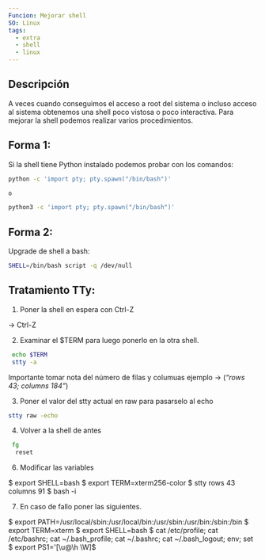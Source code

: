 ```yaml
---
Funcion: Mejorar shell
SO: Linux
tags:
  - extra
  - shell
  - linux
---
```


## Descripción 

A veces cuando conseguimos el acceso a root del sistema o incluso acceso al sistema obtenemos una shell poco vistosa o poco interactiva. Para mejorar la shell podemos realizar varios procedimientos.

## Forma 1:

Si la shell tiene Python instalado podemos probar con los comandos:

```bash
python -c 'import pty; pty.spawn("/bin/bash")'

o

python3 -c 'import pty; pty.spawn("/bin/bash")'

```

## Forma 2:

Upgrade de shell a bash:

```bash
SHELL=/bin/bash script -q /dev/null
```

## Tratamiento TTy:

1. Poner la shell en espera con Ctrl-Z

-> Ctrl-Z

2. Examinar el $TERM para luego ponerlo en la otra shell.

```bash
 echo $TERM
 stty -a
```

Importante tomar nota del número de filas y columuas ejemplo -> (_“rows 43; columns 184”_)

3. Poner el valor del stty actual en raw para pasarselo al echo

```bash
stty raw -echo
```

4. Volver a la shell de antes

```bash
 fg
  reset
```

6. Modificar las variables

$ export SHELL=bash
$ export TERM=xterm256-color
$ stty rows 43 columns 91
$ bash -i

7. En caso de fallo poner las siguientes.

$ export PATH=/usr/local/sbin:/usr/local/bin:/usr/sbin:/usr/bin:/sbin:/bin
$ export TERM=xterm
$ export SHELL=bash
$ cat /etc/profile; cat /etc/bashrc; cat ~/.bash_profile; cat ~/.bashrc; cat ~/.bash_logout; env; set
$ export PS1='[\u@\h \W]\$